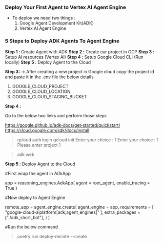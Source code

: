 ### Deploy Your First Agent to Vertex AI Agent Engine

- To deploy we need two things :
  1. Google Agent Development Kit(ADK)
  2. Vertex AI Agent Engine

### 5 Steps to Deploy ADK Agents To Agent Engine

**Step 1 :** Create Agent with ADK
**Step 2 :** Create our project in GCP
**Step 3 :** Setup AI resources (Vertex AI)
**Step 4 :** Setup Google Cloud CLI (Run locally)
**Step 5 :** Deploy Agent to the Cloud

**Step 3:**
-> After creating a new project in Google cloud copy the project id and paste it 
in the .env file the below details

1. GOOGLE_CLOUD_PROJECT
2. GOOGLE_CLOUD_LOCATION
3. GOOGLE_CLOUD_STAGING_BUCKET

**Step 4 :**

Go to the below two links and perform those steps

https://google.github.io/adk-docs/get-started/quickstart/
https://cloud.google.com/sdk/docs/install

> gcloud auth login
> gcloud init
Enter your choice : 1
Enter your choice : 1
Please enter project 1

> adk web

**Step 5 :** Deploy Agent to the Cloud 

#First wrap the agent in ADkApp

app = reasoning_engines.AdkApp(
  agent = root_agent,
  enable_tracing = True
)

#Now deploy to Agent Engine

remote_app = agent_engine.create(
  agent_engine = app,
  requirements = [
    "google-cloud-aiplatform[adk,agent_engines]"
  ],
  extra_packages = ["./adk_short_bot"],
)
)

#Run the below command

> poetry run deploy-remote --create





